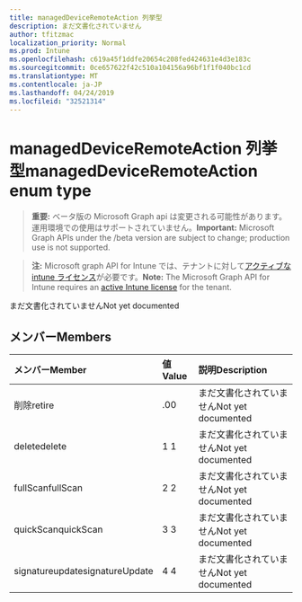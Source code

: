```yaml
---
title: managedDeviceRemoteAction 列挙型
description: まだ文書化されていません
author: tfitzmac
localization_priority: Normal
ms.prod: Intune
ms.openlocfilehash: c619a45f1ddfe20654c208fed424631e4d3e183c
ms.sourcegitcommit: 0ce657622f42c510a104156a96bf1f1f040bc1cd
ms.translationtype: MT
ms.contentlocale: ja-JP
ms.lasthandoff: 04/24/2019
ms.locfileid: "32521314"
---
```

# <a name="manageddeviceremoteaction-enum-type"></a><span data-ttu-id="00283-103">managedDeviceRemoteAction 列挙型</span><span class="sxs-lookup"><span data-stu-id="00283-103">managedDeviceRemoteAction enum type</span></span>

> <span data-ttu-id="00283-104">**重要:** ベータ版の Microsoft Graph api は変更される可能性があります。運用環境での使用はサポートされていません。</span><span class="sxs-lookup"><span data-stu-id="00283-104">**Important:** Microsoft Graph APIs under the /beta version are subject to change; production use is not supported.</span></span>

> <span data-ttu-id="00283-105">**注:** Microsoft graph API for Intune では、テナントに対して[アクティブな intune ライセンス](https://go.microsoft.com/fwlink/?linkid=839381)が必要です。</span><span class="sxs-lookup"><span data-stu-id="00283-105">**Note:** The Microsoft Graph API for Intune requires an [active Intune license](https://go.microsoft.com/fwlink/?linkid=839381) for the tenant.</span></span>

<span data-ttu-id="00283-106">まだ文書化されていません</span><span class="sxs-lookup"><span data-stu-id="00283-106">Not yet documented</span></span>

## <a name="members"></a><span data-ttu-id="00283-107">メンバー</span><span class="sxs-lookup"><span data-stu-id="00283-107">Members</span></span>
|<span data-ttu-id="00283-108">メンバー</span><span class="sxs-lookup"><span data-stu-id="00283-108">Member</span></span>|<span data-ttu-id="00283-109">値</span><span class="sxs-lookup"><span data-stu-id="00283-109">Value</span></span>|<span data-ttu-id="00283-110">説明</span><span class="sxs-lookup"><span data-stu-id="00283-110">Description</span></span>|
|:---|:---|:---|
|<span data-ttu-id="00283-111">削除</span><span class="sxs-lookup"><span data-stu-id="00283-111">retire</span></span>|<span data-ttu-id="00283-112">.0</span><span class="sxs-lookup"><span data-stu-id="00283-112">0</span></span>|<span data-ttu-id="00283-113">まだ文書化されていません</span><span class="sxs-lookup"><span data-stu-id="00283-113">Not yet documented</span></span>|
|<span data-ttu-id="00283-114">delete</span><span class="sxs-lookup"><span data-stu-id="00283-114">delete</span></span>|<span data-ttu-id="00283-115">1 </span><span class="sxs-lookup"><span data-stu-id="00283-115">1</span></span>|<span data-ttu-id="00283-116">まだ文書化されていません</span><span class="sxs-lookup"><span data-stu-id="00283-116">Not yet documented</span></span>|
|<span data-ttu-id="00283-117">fullScan</span><span class="sxs-lookup"><span data-stu-id="00283-117">fullScan</span></span>|<span data-ttu-id="00283-118">2 </span><span class="sxs-lookup"><span data-stu-id="00283-118">2</span></span>|<span data-ttu-id="00283-119">まだ文書化されていません</span><span class="sxs-lookup"><span data-stu-id="00283-119">Not yet documented</span></span>|
|<span data-ttu-id="00283-120">quickScan</span><span class="sxs-lookup"><span data-stu-id="00283-120">quickScan</span></span>|<span data-ttu-id="00283-121">3 </span><span class="sxs-lookup"><span data-stu-id="00283-121">3</span></span>|<span data-ttu-id="00283-122">まだ文書化されていません</span><span class="sxs-lookup"><span data-stu-id="00283-122">Not yet documented</span></span>|
|<span data-ttu-id="00283-123">signatureupdate</span><span class="sxs-lookup"><span data-stu-id="00283-123">signatureUpdate</span></span>|<span data-ttu-id="00283-124">4 </span><span class="sxs-lookup"><span data-stu-id="00283-124">4</span></span>|<span data-ttu-id="00283-125">まだ文書化されていません</span><span class="sxs-lookup"><span data-stu-id="00283-125">Not yet documented</span></span>|






